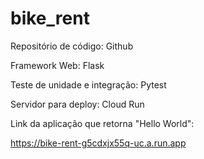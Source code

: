 # bike_rent

Repositório de código: Github

Framework Web: Flask

Teste de unidade e integração: Pytest

Servidor para deploy: Cloud Run

Link da aplicação que retorna "Hello World":

https://bike-rent-g5cdxjx55q-uc.a.run.app
